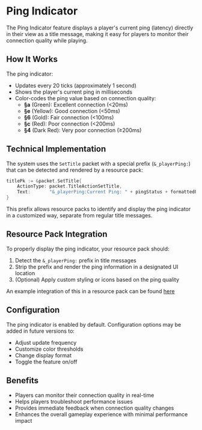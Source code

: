 # Ping Indicator

The Ping Indicator feature displays a player's current ping (latency) directly in their view as a title message, making it easy for players to monitor their connection quality while playing.

## How It Works

The ping indicator:
- Updates every 20 ticks (approximately 1 second)
- Shows the player's current ping in milliseconds
- Color-codes the ping value based on connection quality:
  - **§a** (Green): Excellent connection (<20ms)
  - **§e** (Yellow): Good connection (<50ms) 
  - **§6** (Gold): Fair connection (<100ms)
  - **§c** (Red): Poor connection (<200ms)
  - **§4** (Dark Red): Very poor connection (≥200ms)

## Technical Implementation

The system uses the `SetTitle` packet with a special prefix (`&_playerPing:`) that can be detected and rendered by a resource pack:

```go
titlePk := &packet.SetTitle{
    ActionType: packet.TitleActionSetTitle,
    Text:       "&_playerPing:Current Ping: " + pingStatus + formattedPing,
}
```

This prefix allows resource packs to identify and display the ping indicator in a customized way, separate from regular title messages.

## Resource Pack Integration

To properly display the ping indicator, your resource pack should:

1. Detect the `&_playerPing:` prefix in title messages
2. Strip the prefix and render the ping information in a designated UI location
3. (Optional) Apply custom styling or icons based on the ping quality

An example integration of this in a resource pack can be found [here](https://github.com/smell-of-curry/pokebedrock-res/blob/main/ui/phud/playerPing.json)

## Configuration

The ping indicator is enabled by default. Configuration options may be added in future versions to:
- Adjust update frequency
- Customize color thresholds
- Change display format
- Toggle the feature on/off

## Benefits

- Players can monitor their connection quality in real-time
- Helps players troubleshoot performance issues
- Provides immediate feedback when connection quality changes
- Enhances the overall gameplay experience with minimal performance impact
